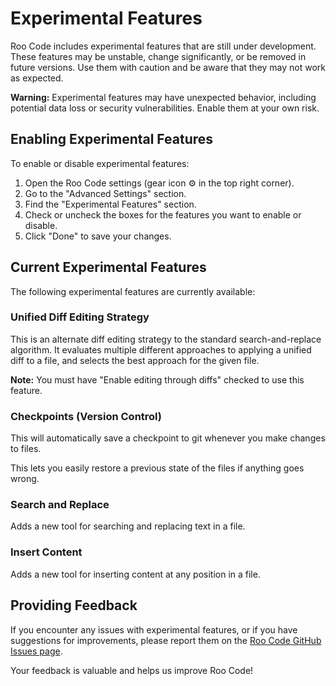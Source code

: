 # Experimental Features

Roo Code includes experimental features that are still under development.  These features may be unstable, change significantly, or be removed in future versions.  Use them with caution and be aware that they may not work as expected.

**Warning:** Experimental features may have unexpected behavior, including potential data loss or security vulnerabilities.  Enable them at your own risk.

## Enabling Experimental Features

To enable or disable experimental features:

1.  Open the Roo Code settings (gear icon ⚙️ in the top right corner).
2.  Go to the "Advanced Settings" section.
3.  Find the "Experimental Features" section.
4.  Check or uncheck the boxes for the features you want to enable or disable.
5.  Click "Done" to save your changes.

## Current Experimental Features

The following experimental features are currently available:

### Unified Diff Editing Strategy

This is an alternate diff editing strategy to the standard search-and-replace algorithm. It evaluates multiple different approaches to applying a unified diff to a file, and selects the best approach for the given file.

**Note:** You must have "Enable editing through diffs" checked to use this feature.

### Checkpoints (Version Control)

This will automatically save a checkpoint to git whenever you make changes to files.

This lets you easily restore a previous state of the files if anything goes wrong.

### Search and Replace

Adds a new tool for searching and replacing text in a file.

### Insert Content

Adds a new tool for inserting content at any position in a file.

## Providing Feedback

If you encounter any issues with experimental features, or if you have suggestions for improvements, please report them on the [Roo Code GitHub Issues page](https://github.com/RooVetGit/Roo-Code/issues).

Your feedback is valuable and helps us improve Roo Code!